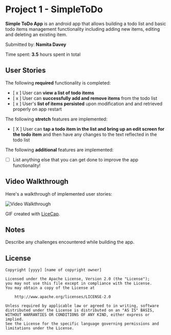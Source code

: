 # Project 1 - SimpleToDo

**Simple ToDo App** is an android app that allows building a todo list and basic todo items management functionality including adding new items, editing and deleting an existing item.

Submitted by: **Namita Davey**

Time spent: **3.5** hours spent in total

## User Stories

The following **required** functionality is completed:

* [ x ] User can **view a list of todo items**
* [ x ] User can **successfully add and remove items** from the todo list
* [ x ] User's **list of items persisted** upon modification and and retrieved properly on app restart

The following **stretch** features are implemented:

* [ X ] User can **tap a todo item in the list and bring up an edit screen for the todo item** and then have any changes to the text reflected in the todo list

The following **additional** features are implemented:

* [ ] List anything else that you can get done to improve the app functionality!

## Video Walkthrough

Here's a walkthrough of implemented user stories:

<img src='http://i.imgur.com/link/to/your/gif/file.gif' title='Video Walkthrough' width='' alt='Video Walkthrough' />

GIF created with [LiceCap](http://www.cockos.com/licecap/).

## Notes

Describe any challenges encountered while building the app.

## License

    Copyright [yyyy] [name of copyright owner]

    Licensed under the Apache License, Version 2.0 (the "License");
    you may not use this file except in compliance with the License.
    You may obtain a copy of the License at

        http://www.apache.org/licenses/LICENSE-2.0

    Unless required by applicable law or agreed to in writing, software
    distributed under the License is distributed on an "AS IS" BASIS,
    WITHOUT WARRANTIES OR CONDITIONS OF ANY KIND, either express or implied.
    See the License for the specific language governing permissions and
    limitations under the License.

